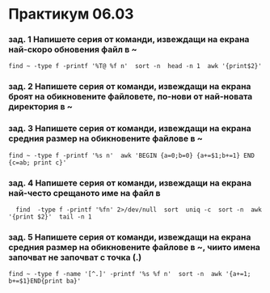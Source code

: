 # Практикум 06.03
### зад. 1 Напишете серия от команди, извеждащи на екрана най-скоро обновения файл в ~

    find ~ -type f -printf '%T@ %f n'  sort -n  head -n 1  awk '{print$2}'

### зад. 2 Напишете серия от команди, извеждащи на екрана броят на обикновените файловете, по-нови от най-новата директория в ~

### зад. 3 Напишете серия от команди, извеждащи на екрана средния размер на обикновените файлове в ~

    find ~ -type f -printf '%s n'  awk 'BEGIN {a=0;b=0} {a+=$1;b+=1} END {c=ab; print c}'

### зад. 4 Напишете серия от команди, извеждащи на екрана най-често срещаното име на файл в 

      find  -type f -printf '%fn' 2>/dev/null  sort  uniq -c  sort -n  awk '{print $2}'  tail -n 1

### зад. 5 Напишете серия от команди, извеждащи на екрана средния размер на обикновените файлове в ~, чиито имена започват не започват с точка (.)

    find ~ -type f -name '[^.]' -printf '%s %f n'  sort -n  awk '{a+=1; b+=$1}END{print ba}'
